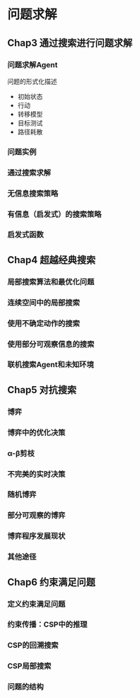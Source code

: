 # 问题求解

## Chap3 通过搜索进行问题求解

### 问题求解Agent

问题的形式化描述
- 初始状态
- 行动
- 转移模型
- 目标测试
- 路径耗散

### 问题实例

### 通过搜索求解

### 无信息搜索策略

### 有信息（启发式）的搜索策略

### 启发式函数

## Chap4 超越经典搜索

### 局部搜索算法和最优化问题

### 连续空间中的局部搜索

### 使用不确定动作的搜索

### 使用部分可观察信息的搜索

### 联机搜索Agent和未知环境

## Chap5 对抗搜索

### 博弈

### 博弈中的优化决策

### α-β剪枝

### 不完美的实时决策

### 随机博弈

### 部分可观察的博弈

### 博弈程序发展现状

### 其他途径

## Chap6 约束满足问题

### 定义约束满足问题

### 约束传播：CSP中的推理

### CSP的回溯搜索

### CSP局部搜索

### 问题的结构